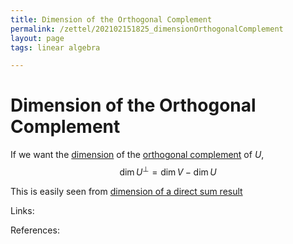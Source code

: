 ```yaml
---
title: Dimension of the Orthogonal Complement
permalink: /zettel/202102151825_dimensionOrthogonalComplement
layout: page
tags: linear algebra

---
```

# Dimension of the Orthogonal Complement

If we want the [dimension](202102062253_dimensionDefinition) of the [orthogonal complement](202102151112_orthogonalComplementDefinition) of $U$,
$$
\mathrm{dim} \, U^{\bot} = \mathrm{dim} \, V - \mathrm{dim} \, U
$$

This is easily seen from [dimension of a direct sum result](202102151834_dimensionDirectSum)

Links: 

References: 

